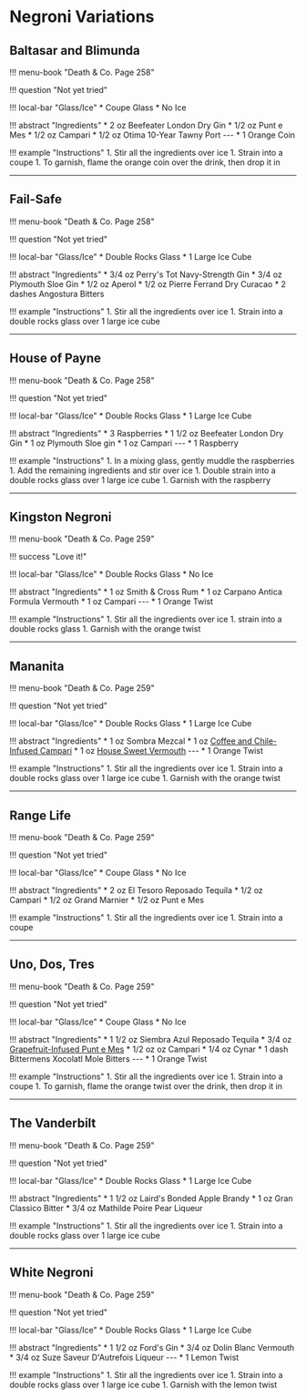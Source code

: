 # Negroni Variations

## Baltasar and Blimunda

!!! menu-book "Death & Co. Page 258"

!!! question "Not yet tried"

!!! local-bar "Glass/Ice"
    * Coupe Glass
    * No Ice

!!! abstract "Ingredients"
    * 2 oz Beefeater London Dry Gin
    * 1/2 oz Punt e Mes
    * 1/2 oz Campari
    * 1/2 oz Otima 10-Year Tawny Port
    ---
    * 1 Orange Coin

!!! example "Instructions"
    1. Stir all the ingredients over ice
    1. Strain into a coupe
    1. To garnish, flame the orange coin over the drink, then drop it in

---
## Fail-Safe

!!! menu-book "Death & Co. Page 258"

!!! question "Not yet tried"

!!! local-bar "Glass/Ice"
    * Double Rocks Glass
    * 1 Large Ice Cube

!!! abstract "Ingredients"
    * 3/4 oz Perry's Tot Navy-Strength Gin
    * 3/4 oz Plymouth Sloe Gin
    * 1/2 oz Aperol
    * 1/2 oz Pierre Ferrand Dry Curacao
    * 2 dashes Angostura Bitters

!!! example "Instructions"
    1. Stir all the ingredients over ice
    1. Strain into a double rocks glass over 1 large ice cube

---
## House of Payne

!!! menu-book "Death & Co. Page 258"

!!! question "Not yet tried"

!!! local-bar "Glass/Ice"
    * Double Rocks Glass
    * 1 Large Ice Cube

!!! abstract "Ingredients"
    * 3 Raspberries
    * 1 1/2 oz Beefeater London Dry Gin
    * 1 oz Plymouth Sloe gin
    * 1 oz Campari
    ---
    * 1 Raspberry

!!! example "Instructions"
    1. In a mixing glass, gently muddle the raspberries
    1. Add the remaining ingredients and stir over ice
    1. Double strain into a double rocks glass over 1 large ice cube
    1. Garnish with the raspberry

---
## Kingston Negroni

!!! menu-book "Death & Co. Page 259"

!!! success "Love it!"

!!! local-bar "Glass/Ice"
    * Double Rocks Glass
    * No Ice

!!! abstract "Ingredients"
    * 1 oz Smith & Cross Rum
    * 1 oz Carpano Antica Formula Vermouth
    * 1 oz Campari
    ---
    * 1 Orange Twist

!!! example "Instructions"
    1. Stir all the ingredients over ice
    1. strain into a double rocks glass
    1. Garnish with the orange twist

---
## Mananita

!!! menu-book "Death & Co. Page 259"

!!! question "Not yet tried"

!!! local-bar "Glass/Ice"
    * Double Rocks Glass
    * 1 Large Ice Cube

!!! abstract "Ingredients"
    * 1 oz Sombra Mezcal
    * 1 oz [Coffee and Chile-Infused Campari](../infusions/#coffee-and-chile-infused-campari)
    * 1 oz [House Sweet Vermouth](../batches/#house-sweet-vermouth)
    ---
    * 1 Orange Twist

!!! example "Instructions"
    1. Stir all the ingredients over ice
    1. Strain into a double rocks glass over 1 large ice cube
    1. Garnish with the orange twist

---
## Range Life

!!! menu-book "Death & Co. Page 259"

!!! question "Not yet tried"

!!! local-bar "Glass/Ice"
    * Coupe Glass
    * No Ice

!!! abstract "Ingredients"
    * 2 oz El Tesoro Reposado Tequila
    * 1/2 oz Campari
    * 1/2 oz Grand Marnier
    * 1/2 oz Punt e Mes

!!! example "Instructions"
    1. Stir all the ingredients over ice
    1. Strain into a coupe

---
## Uno, Dos, Tres

!!! menu-book "Death & Co. Page 259"

!!! question "Not yet tried"

!!! local-bar "Glass/Ice"
    * Coupe Glass
    * No Ice

!!! abstract "Ingredients"
    * 1 1/2 oz Siembra Azul Reposado Tequila
    * 3/4 oz [Grapefruit-Infused Punt e Mes](../infusions/#grapefruit-infused-punt-e-mes)
    * 1/2 oz oz Campari
    * 1/4 oz Cynar
    * 1 dash Bittermens Xocolatl Mole Bitters
    ---
    * 1 Orange Twist

!!! example "Instructions"
    1. Stir all the ingredients over ice
    1. Strain into a coupe
    1. To garnish, flame the orange twist over the drink, then drop it in

---
## The Vanderbilt

!!! menu-book "Death & Co. Page 259"

!!! question "Not yet tried"

!!! local-bar "Glass/Ice"
    * Double Rocks Glass
    * 1 Large Ice Cube

!!! abstract "Ingredients"
    * 1 1/2 oz Laird's Bonded Apple Brandy
    * 1 oz Gran Classico Bitter
    * 3/4 oz Mathilde Poire Pear Liqueur

!!! example "Instructions"
    1. Stir all the ingredients over ice
    1. Strain into a double rocks glass over 1 large ice cube

---
## White Negroni

!!! menu-book "Death & Co. Page 259"

!!! question "Not yet tried"

!!! local-bar "Glass/Ice"
    * Double Rocks Glass
    * 1 Large Ice Cube

!!! abstract "Ingredients"
    * 1 1/2 oz Ford's Gin
    * 3/4 oz Dolin Blanc Vermouth
    * 3/4 oz Suze Saveur D'Autrefois Liqueur
    ---
    * 1 Lemon Twist

!!! example "Instructions"
    1. Stir all the ingredients over ice
    1. Strain into a double rocks glass over 1 large ice cube
    1. Garnish with the lemon twist